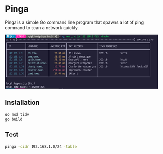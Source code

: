 # Pinga

Pinga is a simple Go command line program that spawns a lot of ping command to scan a network quickly.

  ![Pinga](./shot.png)


## Installation
```sh
go mod tidy
go build
```

## Test
```sh
pinga -cidr 192.168.1.0/24 -table
```

